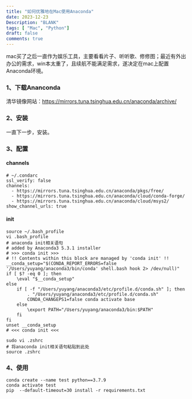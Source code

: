 ```yaml
---
title: "如何优雅地在Mac使用Anaconda"
date: 2023-12-23
Description: "BLANK"
tags: [ "Mac", "Python"]
draft: false
comments: true
---
```


mac买了之后一直作为娱乐工具，主要看看片子、听听歌、修修图；最近有外出办公的需求，win本太重了，且续航不能满足需求，遂决定在mac上配置Anaconda环境。

### 1、下载Ananconda
清华镜像网站：https://mirrors.tuna.tsinghua.edu.cn/anaconda/archive/

### 2、安装
一直下一步，安装。

### 3、配置
#### channels
``` shell
# ~/.condarc
ssl_verify: false
channels:
  - https://mirrors.tuna.tsinghua.edu.cn/anaconda/pkgs/free/
  - https://mirrors.tuna.tsinghua.edu.cn/anaconda/cloud/conda-forge/
  - https://mirrors.tuna.tsinghua.edu.cn/anaconda/cloud/msys2/
show_channel_urls: true
```
#### init
``` shell
source ~/.bash_profile
vi .bash_profile
# anaconda init相关语句
# added by Anaconda3 5.3.1 installer
# >>> conda init >>>
# !! Contents within this block are managed by 'conda init' !!
__conda_setup="$(CONDA_REPORT_ERRORS=false '/Users/yuyang/anaconda3/bin/conda' shell.bash hook 2> /dev/null)"
if [ $? -eq 0 ]; then
    \eval "$__conda_setup"
else
    if [ -f "/Users/yuyang/anaconda3/etc/profile.d/conda.sh" ]; then
        . "/Users/yuyang/anaconda3/etc/profile.d/conda.sh"
        CONDA_CHANGEPS1=false conda activate base
    else
        \export PATH="/Users/yuyang/anaconda3/bin:$PATH"
    fi
fi
unset __conda_setup
# <<< conda init <<<

sudo vi .zshrc
# 将anaconda init相关语句粘贴到此处
source .zshrc
```
### 4、使用
``` shell
conda create --name test python==3.7.9
conda activate test
pip  --default-timeout=30 install -r requirements.txt
```
